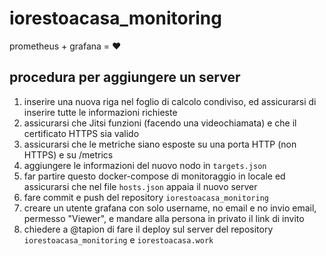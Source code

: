 # iorestoacasa_monitoring

prometheus + grafana = ❤️

## procedura per aggiungere un server

1. inserire una nuova riga nel foglio di calcolo condiviso, ed assicurarsi di inserire tutte le informazioni richieste
2. assicurarsi che Jitsi funzioni (facendo una videochiamata) e che il certificato HTTPS sia valido
3. assicurarsi che le metriche siano esposte su una porta HTTP (non HTTPS) e su /metrics
4. aggiungere le informazioni del nuovo nodo in `targets.json`
5. far partire questo docker-compose di monitoraggio in locale ed assicurarsi che nel file `hosts.json` appaia il nuovo server
6. fare commit e push del repository `iorestoacasa_monitoring`
7. creare un utente grafana con solo username, no email e no invio email, permesso "Viewer", e mandare alla persona in privato il link di invito
8. chiedere a @tapion di fare il deploy sul server del repository `iorestoacasa_monitoring` e `iorestoacasa.work`
